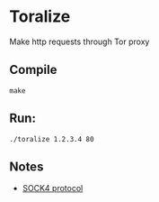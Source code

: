 # Toralize

Make http requests through Tor proxy

## Compile

`make`

## Run: 

`./toralize 1.2.3.4 80`

## Notes
* [SOCK4 protocol](https://www.openssh.com/txt/socks4.protocol)